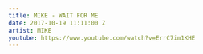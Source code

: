 ```yaml
---
title: MIKE - WAIT FOR ME
date: 2017-10-19 11:11:00 Z
artist: MIKE
youtube: https://www.youtube.com/watch?v=ErrC7im1KHE
---
```


